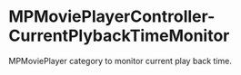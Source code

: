 MPMoviePlayerController-CurrentPlybackTimeMonitor
=================================================

MPMoviePlayer category to monitor current play back time.
